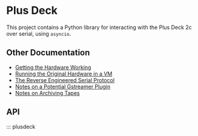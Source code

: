 # Plus Deck

This project contains a Python library for interacting with the Plus Deck 2c
over serial, using `asyncio`.

## Other Documentation

- [Getting the Hardware Working](./hardware.md)
- [Running the Original Hardware in a VM](./vm.md)
- [The Reverse Engineered Serial Protocol](./protocol.md)
- [Notes on a Potential Gstreamer Plugin](./gstreamer.md)
- [Notes on Archiving Tapes](./archiving.md)

## API

::: plusdeck
